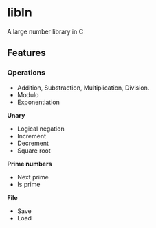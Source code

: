 # libln
A large number library in C

## Features

### Operations

* Addition, Substraction, Multiplication, Division.
* Modulo
* Exponentiation

**Unary**

* Logical negation
* Increment
* Decrement
* Square root

**Prime numbers**

* Next prime
* Is prime

**File**

* Save
* Load
